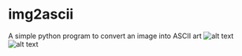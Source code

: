 # img2ascii
A simple python program to convert an image into ASCII art
![alt text](https://ibb.co/FVcRQp3)
![alt text](https://ibb.co/JyYcT85)
